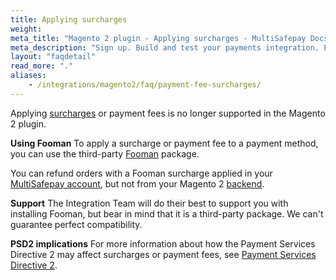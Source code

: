 ```yaml
---
title: Applying surcharges
weight:
meta_title: "Magento 2 plugin - Applying surcharges - MultiSafepay Docs"
meta_description: "Sign up. Build and test your payments integration. Explore our products and services. Use our API reference, SDKs, and wrappers. Get support."
layout: "faqdetail"
read_more: "."
aliases: 
    - /integrations/magento2/faq/payment-fee-surcharges/
---
```


Applying [surcharges](/security-and-legal/payment-regulations/about-surcharges/) or payment fees is no longer supported in the Magento 2 plugin.

**Using Fooman**
To apply a surcharge or payment fee to a payment method, you can use the third-party [Fooman](https://store.fooman.co.nz/extensions/magento2) package.

You can refund orders with a Fooman surcharge applied in your [MultiSafepay account](https://merchant.multisafepay.com), but not from your Magento 2 [backend](/getting-started/glossary/#backend). 

**Support**
The Integration Team will do their best to support you with installing Fooman, but bear in mind that it is a third-party package. We can't guarantee perfect compatibility.

**PSD2 implications**
For more information about how the Payment Services Directive 2 may affect surcharges or payment fees, see [Payment Services Directive 2](/security-and-legal/payment-regulations/about-payment-service-directive-2).
